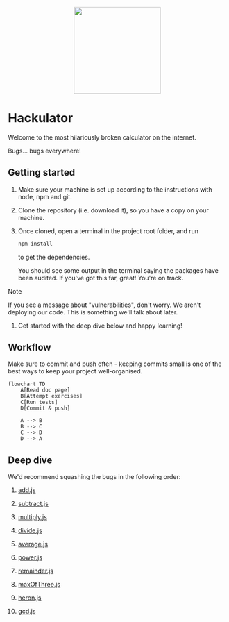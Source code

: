 <p align="center">
  <img width="200px" src="assets/logo.png" />
</p>

# Hackulator

Welcome to the most hilariously broken calculator on the internet.

Bugs... bugs everywhere!

## Getting started

1. Make sure your machine is set up according to the instructions with node, npm
   and git.

1. Clone the repository (i.e. download it), so you have a copy on your machine.

1. Once cloned, open a terminal in the project root folder, and run

   ```bash
   npm install
   ```

   to get the dependencies.

   You should see some output in the terminal saying the packages have been
   audited. If you've got this far, great! You're on track.

> [!NOTE]
> If you see a message about "vulnerabilities", don't worry. We aren't
> deploying our code. This is something we'll talk about later.

1. Get started with the deep dive below and happy learning!

## Workflow

Make sure to commit and push often - keeping commits small is one of the best
ways to keep your project well-organised.

```mermaid
flowchart TD
    A[Read doc page]
    B[Attempt exercises]
    C[Run tests]
    D[Commit & push]

    A --> B
    B --> C
    C --> D
    D --> A
```

## Deep dive

We'd recommend squashing the bugs in the following order:

1. [add.js](/src/add.js)

1. [subtract.js](/src/subtract.js)

1. [multiply.js](/src/multiply.js)

1. [divide.js](/src/divide.js)

1. [average.js](/src/average.js)

1. [power.js](/src/power.js)

1. [remainder.js](/src/remainder.js)

1. [maxOfThree.js](/src/maxOfThree.js)

1. [heron.js](/src/heron.js)

1. [gcd.js](/src/gcd.js)
